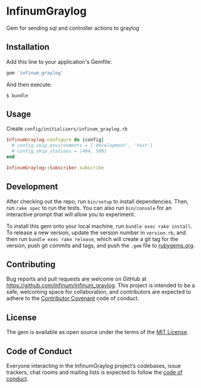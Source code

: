 # InfinumGraylog

Gem for sending sql and controller actions to graylog

## Installation

Add this line to your application's Gemfile:

```ruby
gem 'infinum_graylog'
```

And then execute:

    $ bundle

## Usage

Create `config/initializers/infinum_graylog.rb`

```ruby
InfinumGraylog.configure do |config|
  # config.skip_environments = ['development', 'test']
  # config.skip_statuses = [404, 500]
end

InfinumGraylog::Subscriber.subscribe

```

## Development

After checking out the repo, run `bin/setup` to install dependencies. Then, run `rake spec` to run the tests. You can also run `bin/console` for an interactive prompt that will allow you to experiment.

To install this gem onto your local machine, run `bundle exec rake install`. To release a new version, update the version number in `version.rb`, and then run `bundle exec rake release`, which will create a git tag for the version, push git commits and tags, and push the `.gem` file to [rubygems.org](https://rubygems.org).

## Contributing

Bug reports and pull requests are welcome on GitHub at https://github.com/infinum/infinum_graylog. This project is intended to be a safe, welcoming space for collaboration, and contributors are expected to adhere to the [Contributor Covenant](http://contributor-covenant.org) code of conduct.

## License

The gem is available as open source under the terms of the [MIT License](https://opensource.org/licenses/MIT).

## Code of Conduct

Everyone interacting in the InfinumGraylog project’s codebases, issue trackers, chat rooms and mailing lists is expected to follow the [code of conduct](https://github.com/[USERNAME]/infinum_graylog/blob/master/CODE_OF_CONDUCT.md).
